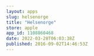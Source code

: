 ```yaml
---
layout: apps
slug: helsenorge
title: "Helsenorge"
store: apple
app_id: 1108860468
date: 2022-03-28T06:03:38Z
published: 2016-09-02T14:46:53Z
---
```

